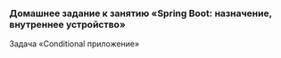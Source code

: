 ### Домашнее задание к занятию «Spring Boot: назначение, внутреннее устройство»
Задача «Conditional приложение»
